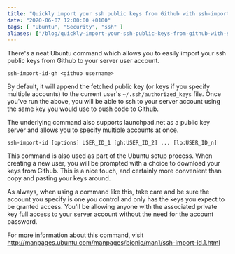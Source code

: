 ```yaml
---
title: "Quickly import your ssh public keys from Github with ssh-import-id"
date: "2020-06-07 12:00:00 +0100"
tags: [ "Ubuntu", "Security", "ssh" ]
aliases: ["/blog/quickly-import-your-ssh-public-keys-from-github-with-ssh-import-id"]
---
```

There's a neat Ubuntu command which allows you to easily import your ssh public keys from Github to your server user account.

```
ssh-import-id-gh <github username>
```

By default, it will append the fetched public key (or keys if you specify multiple accounts) to the current user's `~/.ssh/authorized_keys` file. Once you've run the above, you will be able to ssh to your server account using the same key you would use to push code to Github.

<!--more-->

The underlying command also supports launchpad.net as a public key server and allows you to specify multiple accounts at once.

```
ssh-import-id [options] USER_ID_1 [gh:USER_ID_2] ... [lp:USER_ID_n]
```

This command is also used as part of the Ubuntu setup process. When creating a new user, you will be prompted with a choice to download your keys from Github. This is a nice touch, and certainly more convenient than copy and pasting your keys around.

As always, when using a command like this, take care and be sure the account you specify is one you control and only has the keys you expect to be granted access. You'll be allowing anyone with the associated private key full access to your server account without the need for the account password.

For more information about this command, visit <http://manpages.ubuntu.com/manpages/bionic/man1/ssh-import-id.1.html>
